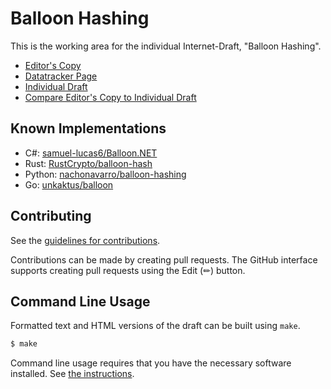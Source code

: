 # Balloon Hashing

This is the working area for the individual Internet-Draft, "Balloon Hashing".

* [Editor's Copy](https://samuel-lucas6.github.io/draft-lucas-balloon-hashing/#go.draft-lucas-balloon-hashing.html)
* [Datatracker Page](https://datatracker.ietf.org/doc/draft-lucas-balloon-hashing)
* [Individual Draft](https://datatracker.ietf.org/doc/html/draft-lucas-balloon-hashing)
* [Compare Editor's Copy to Individual Draft](https://samuel-lucas6.github.io/draft-lucas-balloon-hashing/#go.draft-lucas-balloon-hashing.diff)

## Known Implementations

- C#: [samuel-lucas6/Balloon.NET](https://github.com/samuel-lucas6/Balloon.NET)
- Rust: [RustCrypto/balloon-hash](https://github.com/RustCrypto/password-hashes/tree/master/balloon-hash)
- Python: [nachonavarro/balloon-hashing](https://github.com/nachonavarro/balloon-hashing)
- Go: [unkaktus/balloon](https://github.com/unkaktus/balloon)

## Contributing

See the
[guidelines for contributions](https://github.com/samuel-lucas6/draft-lucas-balloon-hashing/blob/main/CONTRIBUTING.md).

Contributions can be made by creating pull requests.
The GitHub interface supports creating pull requests using the Edit (✏) button.

## Command Line Usage

Formatted text and HTML versions of the draft can be built using `make`.

```sh
$ make
```

Command line usage requires that you have the necessary software installed.  See
[the instructions](https://github.com/martinthomson/i-d-template/blob/main/doc/SETUP.md).
